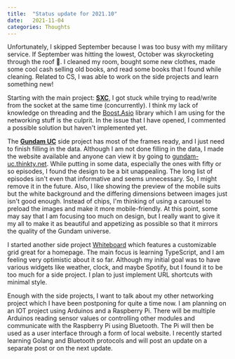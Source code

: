 ```yaml
---
title:  "Status update for 2021.10"
date:   2021-11-04
categories: Thoughts
---
```


Unfortunately, I skipped September because I was too busy with my military service.
If September was hitting the lowest, October was skyrocketing through the roof 🚀.
I cleaned my room, bought some new clothes, made some cool cash selling old books, and read some books that I found while cleaning.
Related to CS, I was able to work on the side projects and learn something new!

Starting with the main project: [**SXC**](https://github.com/thinkty/sxc), I got stuck while trying to read/write from the socket at the same time (concurrently).
I think my lack of knowledge on threading and the [Boost.Asio](https://www.boost.org/doc/libs/1_77_0/doc/html/boost_asio.html) library which I am using for the networking stuff is the culprit.
In the issue that I have opened, I commented a possible solution but haven't implemented yet.

The [**Gundam UC**](https://github.com/thinkty/gundam-uc) side project has most of the frames ready, and I just need to finish filling in the data.
Although I am not done filling in the data, I made the website available and anyone can view it by going to [gundam-uc.thinkty.net](https://gundam-uc.thinkty.net/).
While putting in some data, especially the ones with fifty or so episodes, I found the design to be a bit unappealing.
The long list of episodes isn't even that informative and seems unnecessary.
So, I might remove it in the future.
Also, I like showing the preview of the mobile suits but the white background and the differing dimensions between images just isn't good enough.
Instead of chips, I'm thinking of using a carousel to preload the images and make it more mobile-friendly.
At this point, some may say that I am focusing too much on design, but I really want to give it my all to make it as beautiful and appetizing as possible so that it mirrors the quality of the Gundam universe.

I started another side project [Whiteboard](https://github.com/thinkty/whiteboard) which features a customizable grid great for a homepage.
The main focus is learning TypeScript, and I am feeling very optimistic about it so far.
Although my initial goal was to have various widgets like weather, clock, and maybe Spotify, but I found it to be too much for a side project.
I plan to just implement URL shortcuts with minimal style.

Enough with the side projects, I want to talk about my other networking project which I have been postponing for quite a time now.
I am planning on an IOT project using Arduinos and a Raspberry Pi.
There will be multiple Arduinos reading sensor values or controlling other modules and communicate with the Raspberry Pi using Bluetooth.
The Pi will then be used as a user interface through a form of local website.
I recently started learning Golang and Bluetooth protocols and will post an update on a separate post or on the next update.